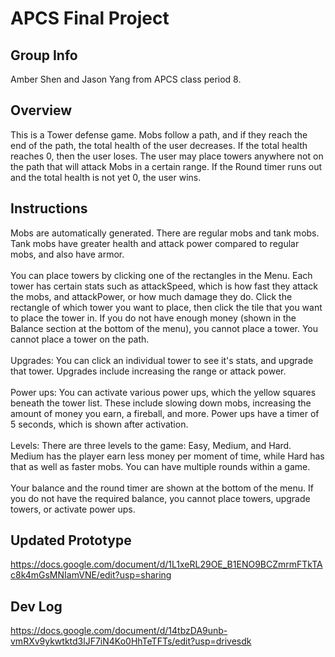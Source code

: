 # APCS Final Project
## Group Info
Amber Shen and Jason Yang from APCS class period 8.
## Overview
This is a Tower defense game. Mobs follow a path, and if they reach the end of the path, the total health of the user decreases. If the total health reaches 0, then the user loses. The user may place towers anywhere not on the path that will attack Mobs in a certain range. If the Round timer runs out and the total health is not yet 0, the user wins. 
## Instructions
Mobs are automatically generated. There are regular mobs and tank mobs. Tank mobs have greater health and attack power compared to regular mobs, and also have armor. 
<br><br>You can place towers by clicking one of the rectangles in the Menu. Each tower has certain stats such as attackSpeed, which is how fast they attack the mobs, and attackPower, or how much damage they do. Click the rectangle of which tower you want to place, then click the tile that you want to place the tower in. If you do not have enough money (shown in the Balance section at the bottom of the menu), you cannot place a tower. You cannot place a tower on the path. 
<br><br>Upgrades: You can click an individual tower to see it's stats, and upgrade that tower. Upgrades include increasing the range or attack power.
<br><br>Power ups: You can activate various power ups, which the yellow squares beneath the tower list. These include slowing down mobs, increasing the amount of money you earn, a fireball, and more. Power ups have a timer of 5 seconds, which is shown after activation. 
<br><br>Levels: There are three levels to the game: Easy, Medium, and Hard. Medium has the player earn less money per moment of time, while Hard has that as well as faster mobs.  You can have multiple rounds within a game.
<br><br>Your balance and the round timer are shown at the bottom of the menu. If you do not have the required balance, you cannot place towers, upgrade towers, or activate power ups. 
## Updated Prototype
https://docs.google.com/document/d/1L1xeRL29OE_B1ENO9BCZmrmFTkTAc8k4mGsMNIamVNE/edit?usp=sharing
## Dev Log
https://docs.google.com/document/d/14tbzDA9unb-vmRXv9ykwtktd3lJF7iN4Ko0HhTeTFTs/edit?usp=drivesdk
